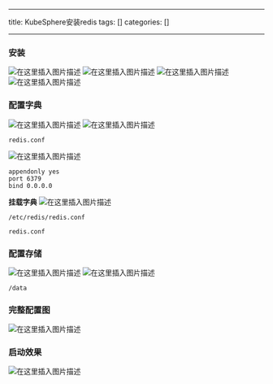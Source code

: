 
--- 
title:  KubeSphere安装redis 
tags: []
categories: [] 

---
### 安装

<img src="https://img-blog.csdnimg.cn/7479f2a5b37e4a54bf1037d031c43895.png" alt="在这里插入图片描述"> <img src="https://img-blog.csdnimg.cn/799f964bc39c40aba03b7396e3572c9d.png" alt="在这里插入图片描述"> <img src="https://img-blog.csdnimg.cn/105b1988e95e4916b9af7da0f3f0d573.png" alt="在这里插入图片描述"> <img src="https://img-blog.csdnimg.cn/9686c399366540f5b96303e66f8a0154.png" alt="在这里插入图片描述">

### 配置字典

<img src="https://img-blog.csdnimg.cn/e2fc2a0755364a208f7fb984c6d977af.png" alt="在这里插入图片描述"> <img src="https://img-blog.csdnimg.cn/d5c2ddfcd13c49da9a1f56397d8ef518.png" alt="在这里插入图片描述">

```
redis.conf

```

<img src="https://img-blog.csdnimg.cn/38c8c02e0b9a407f9f312146cb12a0ff.png" alt="在这里插入图片描述">

```
appendonly yes
port 6379
bind 0.0.0.0

```

**挂载字典** <img src="https://img-blog.csdnimg.cn/97bcaf10ad6341efb9a64df96b4fab7b.png" alt="在这里插入图片描述">

```
/etc/redis/redis.conf

redis.conf

```

### 配置存储

<img src="https://img-blog.csdnimg.cn/0609db1f03c54fd986dcaf120d019193.png" alt="在这里插入图片描述"> <img src="https://img-blog.csdnimg.cn/a4ad53e7c442498aac2eb50e6993e4dd.png" alt="在这里插入图片描述">

```
/data

```

### 完整配置图

<img src="https://img-blog.csdnimg.cn/ea94d53cef0a43eaaf2c7e05d9b44681.png" alt="在这里插入图片描述">

### 启动效果

<img src="https://img-blog.csdnimg.cn/27472f9e79454734be28f3f864a3b4e8.png" alt="在这里插入图片描述">
